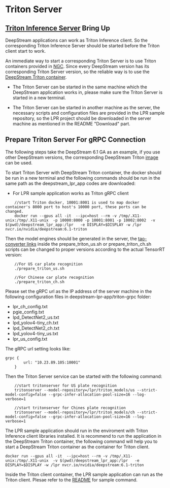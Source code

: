 # Triton Server
## [Triton Inference Server](https://developer.nvidia.com/nvidia-triton-inference-server) Bring Up

DeepStream applications can work as Triton Inference client. So the corresponding Triton Inference Server should be started before the Triton client start to work.

An immediate way to start a corresponding Triton Server is to use Triton containers provided in [NGC](https://catalog.ngc.nvidia.com/orgs/nvidia/containers/tritonserver). Since every DeepStream version has its corresponding Triton Server version, so the reliable way is to use the [DeepStream Triton container](https://catalog.ngc.nvidia.com/orgs/nvidia/containers/deepstream).

* The Triton Server can be started in the same machine which the DeepStream application works in, please make sure the Triton Server is started in a new terminal.

* The Triton Server can be started in another machine as the server, the necessary scripts and configuration files are provided in the LPR sample repository, so the LPR project should be downloaded in the server machine as mentioned in the README "Download" part. 

## Prepare Triton Server For gRPC Connection
The following steps take the DeepStream 6.1 GA as an example, if you use other DeepStream versions, the corresponding DeepStream Triton [image](https://catalog.ngc.nvidia.com/orgs/nvidia/containers/deepstream) can be used.

To start Triton Server with DeepStream Triton container, the docker should be run in a new terminal and the following commands should be run in the same path as the deepstream_lpr_app codes are downloaded:
* For LPR sample application works as Triton gRPC client
```
    //start Triton docker, 10001:8001 is used to map docker container's 8000 port to host's 10000 port, these ports can be changed.
    docker run --gpus all -it  --ipc=host --rm -v /tmp/.X11-unix:/tmp/.X11-unix  -p 10000:8000 -p 10001:8001 -p 10002:8002  -v $(pwd)/deepstream_lpr_app:/lpr   -e DISPLAY=$DISPLAY -w /lpr nvcr.io/nvidia/deepstream:6.1-triton
```

Then the model engines should be generated in the server, the [tao-converter links](https://catalog.ngc.nvidia.com/orgs/nvidia/teams/tao/resources/tao-converter) inside the prepare_triton_us.sh or prepare_triton_ch.sh scripts can be changed to proper versions according to the actual TensorRT version:

```
    //For US car plate recognition
    ./prepare_triton_us.sh

    //For Chinese car plate recognition
    ./prepare_triton_ch.sh
```

Please set the gRPC url as the IP address of the server machine in the following configuration files in deepstream-lpr-app/triton-grpc folder:
* lpr_ch_config.txt
* pgie_config.txt
* lpd_DetectNet2_us.txt
* lpd_yolov4-tiny_ch.txt
* lpd_DetectNet2_ch.txt
* lpd_yolov4-tiny_us.txt
* lpr_us_config.txt

The gRPC url setting looks like:
```
grpc {
        url: "10.23.89.105:10001"
    }
```

Then the Triton Server service can be started with the following command:
```
    //start tritonserver for US plate recognition
    tritonserver --model-repository=/lpr/triton_models/us --strict-model-config=false --grpc-infer-allocation-pool-size=16 --log-verbose=1

    //start tritonserver for Chines plate recognition
    tritonserver --model-repository=/lpr/triton_models/ch --strict-model-config=false --grpc-infer-allocation-pool-size=16 --log-verbose=1
```

The LPR sample application should run in the enviroment with Triton Inference client libraries installed. It is recommend to run the application in the DeepStream Triton container, the following command will help you to start a DeepStream Triton container as the container for Triton client.

``docker run --gpus all -it  --ipc=host --rm -v /tmp/.X11-unix:/tmp/.X11-unix  -v $(pwd)/deepstream_lpr_app:/lpr   -e DISPLAY=$DISPLAY -w /lpr nvcr.io/nvidia/deepstream:6.1-triton``

Inside the Triton client container, the LPR sample application can run as the Triton client. Plesae refer to the [README](https://github.com/NVIDIA-AI-IOT/deepstream_lpr_app#samples) for sample command.


